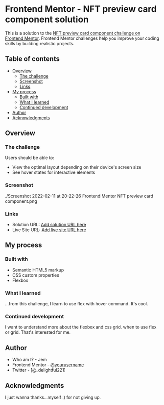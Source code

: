 # Frontend Mentor - NFT preview card component solution

This is a solution to the [NFT preview card component challenge on Frontend Mentor](https://www.frontendmentor.io/challenges/nft-preview-card-component-SbdUL_w0U). Frontend Mentor challenges help you improve your coding skills by building realistic projects. 

## Table of contents

- [Overview](#overview)
  - [The challenge](#the-challenge)
  - [Screenshot](#screenshot)
  - [Links](#links)
- [My process](#my-process)
  - [Built with](#built-with)
  - [What I learned](#what-i-learned)
  - [Continued development](#continued-development)
- [Author](#author)
- [Acknowledgments](#acknowledgments)


## Overview

### The challenge

Users should be able to:

- View the optimal layout depending on their device's screen size
- See hover states for interactive elements

### Screenshot

./Screenshot 2022-02-11 at 20-22-26 Frontend Mentor NFT preview card component.png

### Links

- Solution URL: [Add solution URL here](https://your-solution-url.com)
- Live Site URL: [Add live site URL here](https://your-live-site-url.com)

## My process

### Built with

- Semantic HTML5 markup
- CSS custom properties
- Flexbox


### What I learned

...from this challenge, I learn to use flex with hover command. It's cool.


### Continued development

I want to understand more about the flexbox and css grid. when to use flex or grid. That's interested for me.


## Author

- Who am I? - Jem
- Frontend Mentor - [@yourusername](https://www.frontendmentor.io/profile/JemK-307)
- Twitter - [@_delightful221]


## Acknowledgments

I just wanna thanks...myself :) for not giving up.